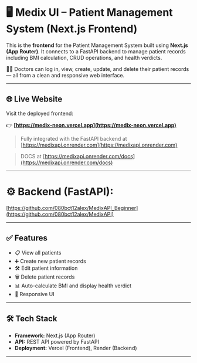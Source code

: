 # 🖥️ Medix UI – Patient Management System (Next.js Frontend)

This is the **frontend** for the Patient Management System built using **Next.js (App Router)**. It connects to a FastAPI backend to manage patient records including BMI calculation, CRUD operations, and health verdicts.

🧑‍⚕️ Doctors can log in, view, create, update, and delete their patient records — all from a clean and responsive web interface.

---

## 🌐 Live Website

Visit the deployed frontend:

👉 **[https://medix-neon.vercel.app](https://medix-neon.vercel.app)**

> Fully integrated with the FastAPI backend at [https://medixapi.onrender.com](https://medixapi.onrender.com)

> DOCS at [https://medixapi.onrender.com/docs](https://medixapi.onrender.com/docs)

---



# ⚙️ **Backend (FastAPI):**  
  [https://github.com/080bct12alex/MedixAPI_Beginner](https://github.com/080bct12alex/MedixAPI)

---

## ✅ Features


- 📋 View all patients
- ➕ Create new patient records
- 🛠 Edit patient information
- 🗑 Delete patient records
- 📊 Auto-calculate BMI and display health verdict
- 🧭 Responsive UI


---

## 🛠 Tech Stack

- **Framework:** Next.js (App Router)
- **API:** REST API powered by FastAPI
- **Deployment:** Vercel (Frontend), Render (Backend)

---



